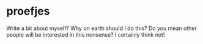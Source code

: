 # proefjes

Write a bit about myself? Why on earth should I do this? Do you mean other people will be interested in this nonsense? I certainly think not!
